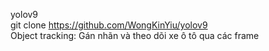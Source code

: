 yolov9  
git clone https://github.com/WongKinYiu/yolov9  
Object tracking: Gán nhãn và theo dõi xe ô tô qua các frame
